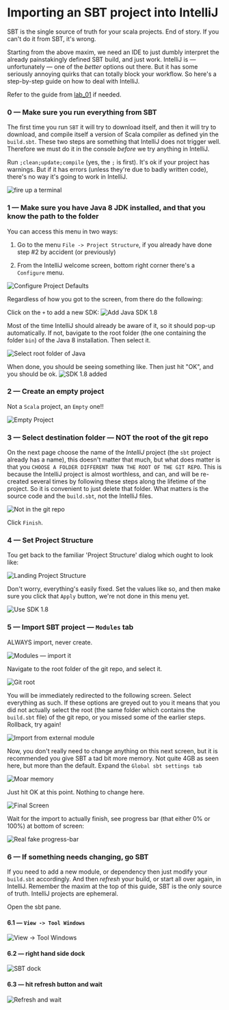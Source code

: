 # Importing an SBT project into IntelliJ

SBT is the single source of truth for your scala projects. End of story. If you can't do it from SBT, it's wrong.

Starting from the above maxim, we need an IDE to just dumbly interpret the already painstakingly defined SBT build, and just work. IntelliJ is — unfortunately — one of the *better* options out there. But it has some seriously annoying quirks that can totally block your workflow. So here's a step-by-step guide on how to deal with IntelliJ.

Refer to the guide from [lab_01](./lab_01/README.md) if needed.

### 0 — Make sure you run everything from SBT

The first time you run `SBT` it will try to download itself, and then it will try to download, and compile itself a version of Scala compiler as defined yin the `build.sbt`. These two steps are something that IntelliJ does not trigger well. Therefore we must do it
in the console *before* we try anything in IntelliJ.

Run `;clean;update;compile` (yes, the `;` is first). It's ok if your project has warnings. But if it has errors (unless they're due to badly written code), there's no way it's going to work in IntelliJ.

![fire up a terminal](./screenshot/intellij_00_01.png)

### 1 — Make sure you have Java 8 JDK installed, and that you know the path to the folder

You can access this menu in two ways:
1) Go to the menu `File -> Project Structure`, if you already have done step #2 by accident (or previously)

2) From the IntelliJ welcome screen, bottom right corner there's a `Configure` menu.

![Configure Project Defaults](./screenshot/intellij_01_00.png)

Regardless of how you got to the screen, from there do the following:

Click on the `+` to add a new SDK:
![Add Java SDK 1.8](./screenshot/intellij_01_01.png)

Most of the time IntelliJ should already be aware of it, so it should pop-up automatically. If not, bavigate to the root folder (the one containing the folder `bin`) of the Java 8 installation. Then select it.

![Select root folder of Java](./screenshot/intellij_01_02.png)

When done, you should be seeing something like. Then just hit "OK", and you should be ok.
![SDK 1.8 added](./screenshot/intellij_01_03.png)

### 2 — Create an empty project

Not a `Scala` project, an `Empty` one!!

![Empty Project](./screenshot/intellij_02_01.png)

### 3 — Select destination folder — NOT the root of the git repo

On the next page choose the name of the *IntelliJ* project (the `sbt` project already has a name), this doesn't matter that much, but what does matter is that you `CHOOSE A FOLDER DIFFERENT THAN THE ROOT OF THE GIT REPO`. This is because the IntelliJ project is almost worthless, and can, and will be re-created several times by following these steps along the lifetime of the project. So it is convenient to just delete that folder. What matters is the source code and the `build.sbt`, not the IntelliJ files.

![Not in the git repo](./screenshot/intellij_03_01.png)

Click `Finish`.

### 4 — Set Project Structure

Tou get back to the familiar 'Project Structure' dialog which ought to look like:

![Landing Project Structure](./screenshot/intellij_04_01.png)

Don't worry, everything's easily fixed. Set the values like so, and then make sure you click that `Apply` button, we're not done in this menu yet.

![Use SDK 1.8](./screenshot/intellij_04_02.png)

### 5 — Import SBT project — `Modules` tab

ALWAYS import, never create.

![Modules — import it](./screenshot/intellij_05_01.png)

Navigate to the root folder of the git repo, and select it.

![Git root](./screenshot/intellij_05_02.png)

You will be immediately redirected to the following screen. Select everything as such. If these options are greyed out to you it means that you did not actually select the root (the same folder which contains the `build.sbt` file) of the git repo, or you missed some of the earlier steps. Rollback, try again!

![Import from external module](./screenshot/intellij_05_03.png)

Now, you don't really need to change anything on this next screen, but it is recommended you give SBT a tad bit more memory. Not quite 4GB as seen here, but more than the default. Expand the `Global sbt settings tab`

![Moar memory](./screenshot/intellij_05_04.png)

Just hit OK at this point. Nothing to change here.

![Final Screen](./screenshot/intellij_05_05.png)

Wait for the import to actually finish, see progress bar (that either 0% or 100%) at bottom of screen:

![Real fake progress-bar](./screenshot/intellij_05_05.png)

### 6 — If something needs changing, go SBT

If you need to add a new module, or dependency then just modify your `build.sbt` accordingly. And then *refresh* your build, or start all over again, in IntelliJ. Remember the maxim at the top of this guide, SBT is the only source of truth. IntelliJ projects are ephemeral.

Open the sbt pane.

#### 6.1 — `View -> Tool Windows`

![View -> Tool Windows](./screenshot/intellij_06_01.png)

#### 6.2 — right hand side dock

![SBT dock](./screenshot/intellij_06_02.png)

#### 6.3 — hit refresh button and wait

![Refresh and wait](./screenshot/intellij_06_03.png)




